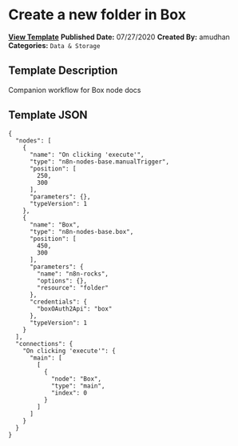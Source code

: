 # Create a new folder in Box

**[View Template](https://n8n.io/workflows/559-/)**  **Published Date:** 07/27/2020  **Created By:** amudhan  **Categories:** `Data & Storage`  

## Template Description

Companion workflow for Box node docs



## Template JSON

```
{
  "nodes": [
    {
      "name": "On clicking 'execute'",
      "type": "n8n-nodes-base.manualTrigger",
      "position": [
        250,
        300
      ],
      "parameters": {},
      "typeVersion": 1
    },
    {
      "name": "Box",
      "type": "n8n-nodes-base.box",
      "position": [
        450,
        300
      ],
      "parameters": {
        "name": "n8n-rocks",
        "options": {},
        "resource": "folder"
      },
      "credentials": {
        "boxOAuth2Api": "box"
      },
      "typeVersion": 1
    }
  ],
  "connections": {
    "On clicking 'execute'": {
      "main": [
        [
          {
            "node": "Box",
            "type": "main",
            "index": 0
          }
        ]
      ]
    }
  }
}
```
